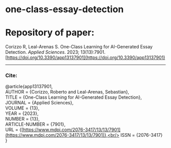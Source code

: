 # one-class-essay-detection

# Repository of paper:
Corizzo R, Leal-Arenas S. One-Class Learning for AI-Generated Essay Detection. <em>Applied Sciences</em>. 2023; 13(13):7901. [https://doi.org/10.3390/app13137901](https://doi.org/10.3390/app13137901)

------  
### Cite:
@article{app13137901,<br/>
AUTHOR = {Corizzo, Roberto and Leal-Arenas, Sebastian},<br/>
TITLE = {One-Class Learning for AI-Generated Essay Detection},<br/>
JOURNAL = {Applied Sciences},<br/>
VOLUME = {13},<br/>
YEAR = {2023},<br/>
NUMBER = {13},<br/>
ARTICLE-NUMBER = {7901},<br/>
URL = {[https://www.mdpi.com/2076-3417/13/13/7901](https://www.mdpi.com/2076-3417/13/13/7901)},<br/>
ISSN = {2076-3417}<br/>
}
